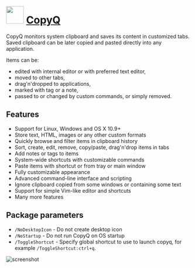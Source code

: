 # <img src="https://cdn.rawgit.com/majkinetor/chocolatey/master/copyq/icon.png" width="48" height="48"/> [CopyQ](https://chocolatey.org/packages/copyq)

CopyQ monitors system clipboard and saves its content in customized tabs. Saved clipboard can be later copied and pasted directly into any application.

Items can be:

* edited with internal editor or with preferred text editor,
* moved to other tabs,
* drag'n'dropped to applications,
* marked with tag or a note,
* passed to or changed by custom commands, or simply removed.

## Features

* Support for Linux, Windows and OS X 10.9+
* Store text, HTML, images or any other custom formats
* Quickly browse and filter items in clipboard history
* Sort, create, edit, remove, copy/paste, drag'n'drop items in tabs
* Add notes or tags to items
* System-wide shortcuts with customizable commands
* Paste items with shortcut or from tray or main window
* Fully customizable appearance
* Advanced command-line interface and scripting
* Ignore clipboard copied from some windows or containing some text
* Support for simple Vim-like editor and shortcuts
* Many more features

## Package parameters

* `/NoDesktopIcon`  - Do not create desktop icon
* `/NoStartup`      - Do not run CopyQ on OS startup
* `/ToggleShortcut` - Specify global shortcut to use to launch copyq, for example `/ToggleShortcut:ctrl+q`.

![screenshot](https://cdn.rawgit.com/majkinetor/chocolatey/master/copyq/screenshot.png)
